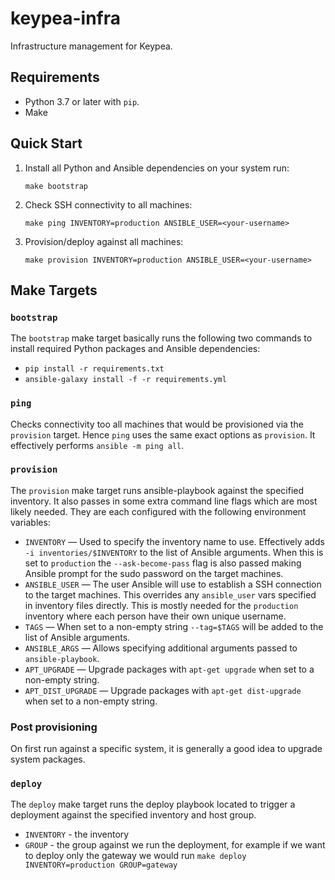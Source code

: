 # keypea-infra

Infrastructure management for Keypea.

## Requirements

- Python 3.7 or later with `pip`.
- Make

## Quick Start

1. Install all Python and Ansible dependencies on your system run:
   ```
   make bootstrap
   ```
2. Check SSH connectivity to all machines:
   ```
   make ping INVENTORY=production ANSIBLE_USER=<your-username>
   ```
3. Provision/deploy against all machines:
   ```
   make provision INVENTORY=production ANSIBLE_USER=<your-username>
   ```

## Make Targets

### `bootstrap`

The `bootstrap` make target basically runs the following two commands to install
required Python packages and Ansible dependencies:

- `pip install -r requirements.txt`
- `ansible-galaxy install -f -r requirements.yml`

### `ping`

Checks connectivity too all machines that would be provisioned via the
`provision` target. Hence `ping` uses the same exact options as `provision`. It
effectively performs `ansible -m ping all`.

### `provision`

The `provision` make target runs ansible-playbook against the specified
inventory. It also passes in some extra command line flags which are most likely
needed. They are each configured with the following environment variables:

- `INVENTORY` — Used to specify the inventory name to use. Effectively adds
  `-i inventories/$INVENTORY` to the list of Ansible arguments. When this is set
  to `production` the `--ask-become-pass` flag is also passed making Ansible
  prompt for the sudo password on the target machines.
- `ANSIBLE_USER` — The user Ansible will use to establish a SSH connection to
  the target machines. This overrides any `ansible_user` vars specified in
  inventory files directly. This is mostly needed for the `production` inventory
  where each person have their own unique username.
- `TAGS` — When set to a non-empty string `--tag=$TAGS` will be added to the
  list of Ansible arguments.
- `ANSIBLE_ARGS` — Allows specifying additional arguments passed to
  `ansible-playbook`.
- `APT_UPGRADE` — Upgrade packages with `apt-get upgrade` when set to a
  non-empty string.
- `APT_DIST_UPGRADE` — Upgrade packages with `apt-get dist-upgrade` when set to
  a non-empty string.

### Post provisioning

On first run against a specific system, it is generally a good idea to upgrade
system packages.

### `deploy`

The `deploy` make target runs the deploy playbook located to trigger a deployment against
the specified inventory and host group.

- `INVENTORY` - the inventory
- `GROUP` - the group against we run the deployment, for example if we want to deploy only
  the gateway we would run `make deploy INVENTORY=production GROUP=gateway`
